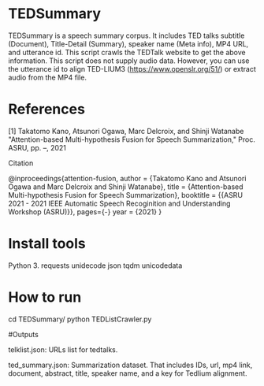 # TEDSummary
TEDSummary is a speech summary corpus. It includes TED talks subtitle (Document), Title-Detail (Summary), speaker name (Meta info), MP4 URL, and utterance id. This script crawls the TEDTalk website to get the above information.  This script does not supply audio data. However, you can use the utterance id to align TED-LIUM3 (https://www.openslr.org/51/) or extract audio from the MP4 file.
# References
[1] Takatomo Kano, Atsunori Ogawa, Marc Delcroix, and Shinji Watanabe "Attention-based Multi-hypothesis Fusion for Speech Summarization," Proc. ASRU, pp. –, 2021
  
  Citation
  
  @inproceedings{attention-fusion,
  author = {Takatomo Kano and Atsunori Ogawa and Marc Delcroix and Shinji Watanabe},
  title = {Attention-based Multi-hypothesis Fusion for Speech Summarization},
  booktitle = {{ASRU 2021 - 2021 IEEE Automatic Speech Recoginition and Understanding Workshop (ASRU)}},
  pages={-}
  year = {2021}
  }
# Install tools
Python 3.
requests
unidecode
json
tqdm
unicodedata
# How to run
cd TEDSummary/
python TEDListCrawler.py

#Outputs

  telklist.json: URLs list for tedtalks.

  ted_summary.json: Summarization dataset. That includes IDs, url, mp4 link, document, abstract, title, speaker name, and a key for Tedlium alignment.
